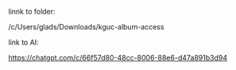 linnk to folder:

/c/Users/glads/Downloads/kguc-album-access


link to AI:

https://chatgpt.com/c/66f57d80-48cc-8006-88e6-d47a891b3d94
